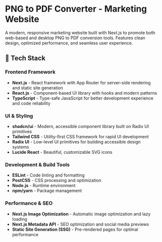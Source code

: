 # PNG to PDF Converter - Marketing Website

A modern, responsive marketing website built with Next.js to promote both web-based and desktop PNG to PDF conversion tools. Features clean design, optimized performance, and seamless user experience.

## 🚀 Tech Stack

### Frontend Framework

- **Next.js** - React framework with App Router for server-side rendering and static site generation
- **React.js** - Component-based UI library with hooks and modern patterns
- **TypeScript** - Type-safe JavaScript for better development experience and code reliability

### UI & Styling

- **shadcn/ui** - Modern, accessible component library built on Radix UI primitives
- **Tailwind CSS** - Utility-first CSS framework for rapid UI development
- **Radix UI** - Low-level UI primitives for building accessible design systems
- **Lucide React** - Beautiful, customizable SVG icons

### Development & Build Tools

- **ESLint** - Code linting and formatting
- **PostCSS** - CSS processing and optimization
- **Node.js** - Runtime environment
- **npm/yarn** - Package management

### Performance & SEO

- **Next.js Image Optimization** - Automatic image optimization and lazy loading
- **Next.js Metadata API** - SEO optimization and social media previews
- **Static Site Generation (SSG)** - Pre-rendered pages for optimal performance
